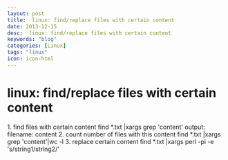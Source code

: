 ```yaml
---
layout: post
title:  linux: find/replace files with certain content
date: 2013-12-15
desc:  linux: find/replace files with certain content
keywords: "blog"
categories: [Linux]
tags: "linux"
icon: icon-html
---
```


# linux: find/replace files with certain content

1\. find files with certain content find *.txt |xargs grep 'content' output: filename: content 2\. count number of files with this content find *.txt |xargs grep 'content'|wc -l 3\. replace certain content find *.txt |xargs perl -pi -e 's/string1/string2/'

